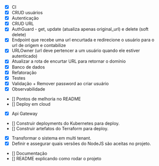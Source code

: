 - [X] CI
- [X] CRUD usuários
- [X] Autenticação
- [X] CRUD URL
- [X] AuthGuard - get, update (atualiza apenas original_url) e delete (soft delete)
- [X] Endpoint que recebe uma url encurtada e redirecione o usuário para o url de origem e contabilize
- [X] URLOwner (url deve pertencer a um usuário quando ele estiver autenticado)
- [X] Atualizar a rota de encurtar URL para retornar o domínio
- [X] Banco de dados
- [X] Refatoração
- [X] Testes
- [X] Validação + Remover password ao criar usuário
- [X] Observabilidade
- [] Pontos de melhoria no README
- [] Deploy em cloud
- [X] Api Gateway
- [] Construir deployments do Kubernetes para deploy.
- [] Construir artefatos do Terraform para deploy.
- [X] Transformar o sistema em multi tenant.
- [X] Definir e assegurar quais versões do NodeJS são aceitas no projeto.
- [] Documentação
- [] README explicando como rodar o projeto
